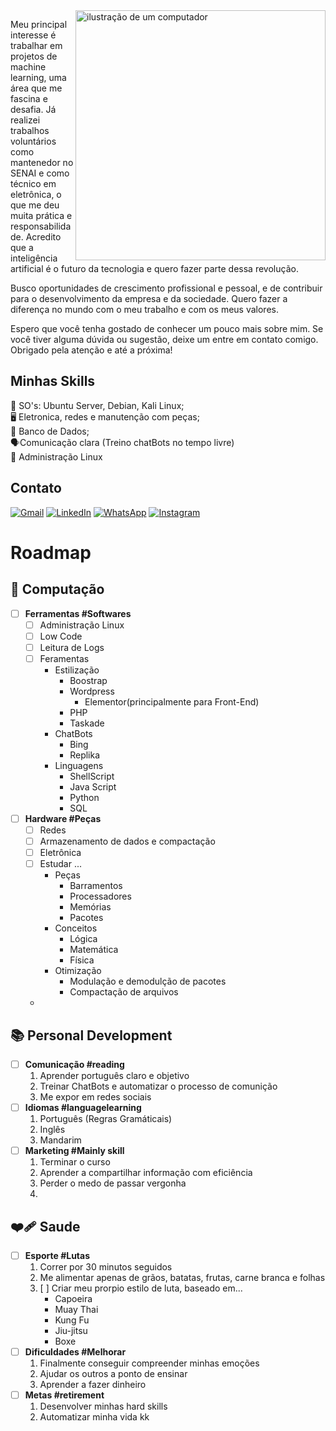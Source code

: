 <img src="https://raw.githubusercontent.com/MicaelliMedeiros/micaellimedeiros/master/image/computer-illustration.png" alt="ilustração de um computador" min-width="400px" max-width="400px" width="400px" align="right">

<p align="left"> 
Meu principal interesse é trabalhar em projetos de machine learning, uma área que me fascina e desafia. Já realizei trabalhos voluntários como mantenedor no SENAI e como técnico em eletrônica, o que me deu muita prática e responsabilidade. Acredito que a inteligência artificial é o futuro da tecnologia e quero fazer parte dessa revolução.

Busco oportunidades de crescimento profissional e pessoal, e de contribuir para o desenvolvimento da empresa e da sociedade. Quero fazer a diferença no mundo com o meu trabalho e com os meus valores.

Espero que você tenha gostado de conhecer um pouco mais sobre mim. Se você tiver alguma dúvida ou sugestão, deixe um entre em contato comigo. Obrigado pela atenção e até a próxima!
</p>

## Minhas Skills
<p align="left">

  💾 SO's: Ubuntu Server, Debian, Kali Linux; <br>
  🖥️ Eletronica, redes e manutenção com peças; <br>
  📁 Banco de Dados; <br>
  🗣️Comunicação clara (Treino chatBots no tempo livre) <br>
  🎫 Administração Linux <br>
</p>


## Contato

<p align="left">
  <a href="pedromotad9@gmail.com" title="Gmail">
  <img src="https://img.shields.io/badge/-Gmail-FF0000?style=flat-square&labelColor=FF0000&logo=gmail&logoColor=white&link=LINK-DO-SEU-GMAIL" alt="Gmail"/></a>
  <a href="https://www.linkedin.com/in/pedro-mota-dias/" title="LinkedIn">
  <img src="https://img.shields.io/badge/-Linkedin-0e76a8?style=flat-square&logo=Linkedin&logoColor=white&link=LINK-DO-SEU-LINKEDIN" alt="LinkedIn"/></a>
    <a href="https://api.whatsapp.com/send?phone=5511958267326&text=Bom,%20minha%20caixa%20de%20entrada.%20J%C3%A1%20sabe%20o%20que%20fazer..." title="WhatsApp">
  <img src="https://img.shields.io/badge/-WhatsApp-25d366?style=flat-square&labelColor=25d366&logo=whatsapp&logoColor=white&link=API-DO-SEU-WHATSAPP" alt="WhatsApp"/></a>
  <a href="https://www.instagram.com/pmota_dev/" title="Instagram">
  <img src="https://img.shields.io/badge/-Instagram-DF0174?style=flat-square&labelColor=DF0174&logo=instagram&logoColor=white&link=LINK-DO-SEU-INSTAGRAM" alt="Instagram"/></a>
</p>


# Roadmap

## 💪 Computação

- [ ] **Ferramentas #Softwares**
  - [ ] Administração Linux
  - [ ] Low Code
  - [ ] Leitura de Logs
  - [ ] Feramentas
    - Estilização
      - Boostrap
      - Wordpress
        - Elementor(principalmente para Front-End)
      - PHP
      - Taskade
    - ChatBots
      - Bing
      - Replika
    - Linguagens
      - ShellScript
      - Java Script
      - Python
      - SQL
- [ ] **Hardware #Peças**
  - [ ] Redes
  - [ ] Armazenamento de dados e compactação
  - [ ] Eletrônica
  - [ ] Estudar ...
    - Peças
      - Barramentos
      - Processadores
      - Memórias
      - Pacotes
    - Conceitos
      - Lógica
      - Matemática
      - Física
    - Otimização
      - Modulação e demodulção de pacotes
      - Compactação de arquivos
  -

## 📚 Personal Development

- [ ] **Comunicação #reading**
  1. Aprender português claro e objetivo
  2. Treinar ChatBots e automatizar o processo de comunição
  3. Me expor em redes sociais
- [ ] **Idiomas #languagelearning**
  1. Português (Regras Gramáticais)
  2. Inglês
  3. Mandarim
- [ ] **Marketing #Mainly skill**
  1. Terminar o curso 
  2. Aprender a compartilhar informação com eficiência
  3. Perder o medo de passar vergonha
  4.

## ❤️‍🩹 Saude

- [ ] **Esporte #Lutas**
  1. Correr por 30 minutos seguidos
  2. Me alimentar apenas de grãos, batatas, frutas, carne branca e folhas
  3. [ ] Criar meu prorpio estilo de luta, baseado em...
      - Capoeira
      - Muay Thai
      - Kung Fu
      - Jiu-jitsu
      - Boxe
- [ ] **Dificuldades #Melhorar**
  1. Finalmente conseguir compreender minhas emoções
  2. Ajudar os outros a ponto de ensinar
  3. Aprender a fazer dinheiro
- [ ] **Metas #retirement**
  1. Desenvolver minhas hard skills
  2. Automatizar minha vida kk
